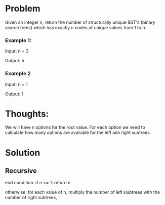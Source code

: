 # Problem

Given an integer n, return the number of structurally unique BST's (binary search trees) which has exactly n nodes of unique values from 1 to n.

### Example 1:

Input: n = 3

Output: 5


### Example 2

Input: n = 1

Output: 1

# Thoughts:

We will have n options for the root value. For each option we need to calculate how many options are available for the left adn right subtrees. 

# Solution

## Recursive 

end condition: if n <= 1: return n

otherwise:
    for each value of n, multiply the number of left siubtrees with the number of right subtrees,

